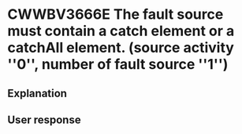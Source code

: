 # CWWBV3666E The fault source must contain a catch element or a catchAll element. (source activity ''0'', number of fault source ''1'')

## Explanation

## User response